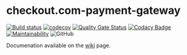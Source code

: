 # checkout.com-payment-gateway

[![Build status](https://ci.appveyor.com/api/projects/status/0c48aa6eqmtx51ny?svg=true)](https://ci.appveyor.com/project/dev-11/checkout-com-payment-gateway)
 [![codecov](https://codecov.io/gh/dev-11/checkout.com-payment-gateway/branch/master/graph/badge.svg)](https://codecov.io/gh/dev-11/checkout.com-payment-gateway) [![Quality Gate Status](https://sonarcloud.io/api/project_badges/measure?project=checkout.com-payment-gateway&metric=alert_status)](https://sonarcloud.io/dashboard?id=checkout.com-payment-gateway) [![Codacy Badge](https://api.codacy.com/project/badge/Grade/3c55011ba340411ea507d0861f5f411e)](https://www.codacy.com/manual/dev-11/checkout.com-payment-gateway?utm_source=github.com&amp;utm_medium=referral&amp;utm_content=dev-11/checkout.com-payment-gateway&amp;utm_campaign=Badge_Grade) [![Maintainability](https://api.codeclimate.com/v1/badges/ac6e1d72c31ad47232d4/maintainability)](https://codeclimate.com/github/dev-11/checkout.com-payment-gateway/maintainability) ![GitHub](https://img.shields.io/github/license/dev-11/checkout.com-payment-gateway.svg) 

Documenation available on the [wiki](https://github.com/dev-11/checkout.com-payment-gateway/wiki) page. 
